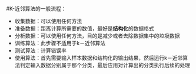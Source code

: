 #K-近邻算法的一般流程：
* 收集数据：可以使用任何方法
* 准备数据：距离计算所需要的数值，最好是**结构化**的数据格式
* 分析数据：可以使用任何方法，目的是减少或者去除数据集中的垃圾数据
* 训练算法：此步骤不适用于k－近邻算法
* 测试算法：计算错误率
* 使用算法：首先需要输入样本数据和结构化的输出结果，然后运行k－近邻算法判定输入数据分别属于那个分类，最后应用对计算出的分类执行后续的处理
